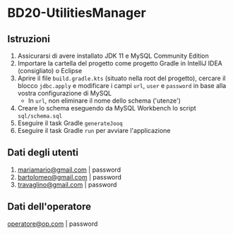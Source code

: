 # BD20-UtilitiesManager

## Istruzioni

1. Assicurarsi di avere installato JDK 11 e MySQL Community Edition
2. Importare la cartella del progetto come progetto Gradle in IntelliJ IDEA (consigliato) o Eclipse
3. Aprire il file `build.gradle.kts` (situato nella root del progetto), cercare il blocco `jdbc.apply` e modificare i campi `url`, `user` e `password` in base alla vostra configurazione di MySQL
   - In `url`, non eliminare il nome dello schema ('utenze')
4. Creare lo schema eseguendo da MySQL Workbench lo script `sql/schema.sql`
5. Eseguire il task Gradle `generateJooq`
6. Eseguire il task Gradle `run` per avviare l'applicazione

## Dati degli utenti

1. mariamario@gmail.com | password
2. bartolomeo@gmail.com | password
3. travaglino@gmail.com | password

## Dati dell'operatore

operatore@op.com | password